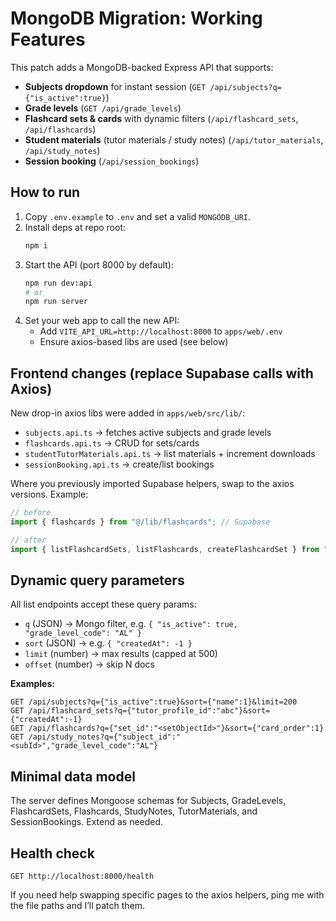 
# MongoDB Migration: Working Features

This patch adds a MongoDB-backed Express API that supports:
- **Subjects dropdown** for instant session (`GET /api/subjects?q={"is_active":true}`)
- **Grade levels** (`GET /api/grade_levels`)
- **Flashcard sets & cards** with dynamic filters (`/api/flashcard_sets`, `/api/flashcards`)
- **Student materials** (tutor materials / study notes) (`/api/tutor_materials`, `/api/study_notes`)
- **Session booking** (`/api/session_bookings`)

## How to run

1. Copy `.env.example` to `.env` and set a valid `MONGODB_URI`.
2. Install deps at repo root:
   ```bash
   npm i
   ```
3. Start the API (port 8000 by default):
   ```bash
   npm run dev:api
   # or
   npm run server
   ```
4. Set your web app to call the new API:
   - Add `VITE_API_URL=http://localhost:8000` to `apps/web/.env`
   - Ensure axios-based libs are used (see below)

## Frontend changes (replace Supabase calls with Axios)

New drop-in axios libs were added in `apps/web/src/lib/`:
- `subjects.api.ts` → fetches active subjects and grade levels
- `flashcards.api.ts` → CRUD for sets/cards
- `studentTutorMaterials.api.ts` → list materials + increment downloads
- `sessionBooking.api.ts` → create/list bookings

Where you previously imported Supabase helpers, swap to the axios versions. Example:

```ts
// before
import { flashcards } from "@/lib/flashcards"; // Supabase

// after
import { listFlashcardSets, listFlashcards, createFlashcardSet } from "@/lib/flashcards.api";
```

## Dynamic query parameters

All list endpoints accept these query params:
- `q` (JSON) → Mongo filter, e.g. `{ "is_active": true, "grade_level_code": "AL" }`
- `sort` (JSON) → e.g. `{ "createdAt": -1 }`
- `limit` (number) → max results (capped at 500)
- `offset` (number) → skip N docs

**Examples:**

```
GET /api/subjects?q={"is_active":true}&sort={"name":1}&limit=200
GET /api/flashcard_sets?q={"tutor_profile_id":"abc"}&sort={"createdAt":-1}
GET /api/flashcards?q={"set_id":"<setObjectId>"}&sort={"card_order":1}
GET /api/study_notes?q={"subject_id":"<subId>","grade_level_code":"AL"}
```

## Minimal data model

The server defines Mongoose schemas for Subjects, GradeLevels, FlashcardSets, Flashcards, StudyNotes, TutorMaterials, and SessionBookings. Extend as needed.

## Health check

```
GET http://localhost:8000/health
```

If you need help swapping specific pages to the axios helpers, ping me with the file paths and I’ll patch them.
